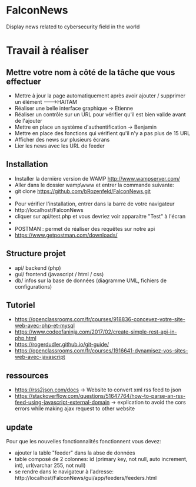 # FalconNews
Display news related to cybersecurity field in the world 

# Travail à réaliser
## Mettre votre nom à côté de la tâche que vous effectuer

* Mettre à jour la page automatiquement après avoir ajouter / supprimer un élément --->HAITAM
* Réaliser une belle interface graphique -> Etienne
* Réaliser un contrôle sur un URL pour vérifier qu'il est bien valide avant de l'ajouter
* Mettre en place un système d'authentification -> Benjamin
* Mettre en place des fonctions qui vérifient qu'il n'y a pas plus de 15 URL
* Afficher des news sur plusieurs écrans
* Lier les news avec les URL de feeder


## Installation
* Installer la dernière version de WAMP http://www.wampserver.com/
* Aller dans le dossier wamp\www et entrer la commande suivante:
* git clone https://github.com/bRozenfeld/FalconNews.git
*
* Pour vérifier l'installation, entrer dans la barre de votre navigateur
* http://localhost/FalconNews
* cliquer sur api/test.php et vous devriez voir apparaitre "Test" à l'écran
*
* POSTMAN : permet de réaliser des requêtes sur notre api
* https://www.getpostman.com/downloads/

## Structure projet
* api/ backend (php)
* gui/ frontend (javascript / html / css)
* db/ infos sur la base de données (diagramme UML, fichiers de configurations)

## Tutoriel 
* https://openclassrooms.com/fr/courses/918836-concevez-votre-site-web-avec-php-et-mysql
* https://www.codeofaninja.com/2017/02/create-simple-rest-api-in-php.html
* https://rogerdudler.github.io/git-guide/
* https://openclassrooms.com/fr/courses/1916641-dynamisez-vos-sites-web-avec-javascript

## ressources
* https://rss2json.com/docs -> Website to convert xml rss feed to json
* https://stackoverflow.com/questions/51647764/how-to-parse-an-rss-feed-using-javascript-external-domain -> explication to avoid the cors errors while making ajax request to other website

## update
Pour que les nouvelles fonctionnalités fonctionnent vous devez:
* ajouter la table "feeder" dans la abse de données
* table composé de 2 colonnes: id (primary key, not null, auto increment, int), url(varchar 255, not null)
* se rendre dans le navigateur à l'adresse: http://localhost/FalconNews/gui/app/feeders/feeders.html


